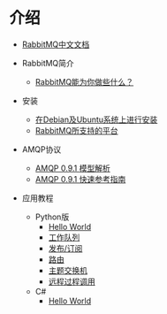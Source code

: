 # 介绍

* [RabbitMQ中文文档](README.md)

* RabbitMQ简介
    * [RabbitMQ能为你做些什么？](description.md)

* 安装
    * [在Debian及Ubuntu系统上进行安装](installation/Installing_on_Debian_Ubuntu.md)
    * [RabbitMQ所支持的平台](installation/Platforms_supported_by_RabbitMQ.md)

* AMQP协议
    * [AMQP 0.9.1 模型解析](AMQP/AMQP_0-9-1_Model_Explained.md)
    * [AMQP 0.9.1 快速参考指南](AMQP/amqp-0-9-1-quickref.md)

* 应用教程
    - Python版
        - [Hello World](tutorials_with_python/[1]Hello_World.md)
        - [工作队列](tutorials_with_python/[2]Work_Queues.md)
        - [发布/订阅](tutorials_with_python/[3]Publish_Subscribe.md)
        - [路由](tutorials_with_python/[4]Routing.md)
        - [主题交换机](tutorials_with_python/[5]Topics.md)
        - [远程过程调用](tutorials_with_python/[6]RPC.md)
    - C#
        - [Hello World](tutorials_with_csharp/HelloWorld.md)
